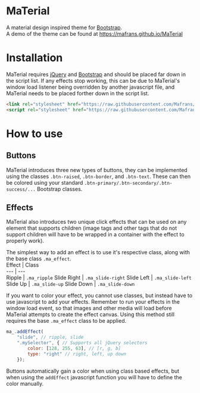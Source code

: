 # MaTerial
A material design inspired theme for [Bootstrap](https://getbootstrap.com).  
A demo of the theme can be found at https://mafrans.github.io/MaTerial

# Installation
MaTerial requires [jQuery](https://jquery.com) and [Bootstrap](https://getbootstrap.com) and should be placed far down in the script list. If any effects stop working, this can be due to MaTerial's window load listener being overridden by another javascript file, and MaTerial needs to be placed forther down in the script list.

```html
<link rel="stylesheet" href="https://raw.githubusercontent.com/Mafrans/MaTerial/master/MaTerial.css">
<script rel="stylesheet" href="https://raw.githubusercontent.com/Mafrans/MaTerial/master/MaTerial.js">
```

# How to use
## Buttons
MaTerial introduces three new types of buttons, they can be implemented using the classes `.btn-raised`, `.btn-border`, and `.btn-text`. These can then be colored using your standard `.btn-primary/.btn-secondary/.btn-success/...` Bootstrap classes.

## Effects
MaTerial also introduces two unique click effects that can be used on any element that supports children (image tags and other tags that do not support children will have to be wrapped in a container with the effect to properly work).

The simplest way to add an effect is to use it's respective class, along with the base class `.ma_effect`.  
Effect | Class  
--- | ---  
Ripple | `.ma_ripple`
Slide Right | `.ma_slide-right`
Slide Left | `.ma_slide-left`
Slide Up | `.ma_slide-up`
Slide Down | `.ma_slide-down`

If you want to color your effect, you cannot use classes, but instead have to use javascript to add your effects. Remember to run your effects in the window load event, so that images and other media will load before MaTerial attempts to create the effect canvas. Using this method still requires the base `.ma_effect` class to be applied.
```javascript
ma_.addEffect(
    "slide", // ripple, slide
    ".mySelector", { // Supports all jQuery selectors 
        color: [128, 255, 63], // [r, g, b]
        type: "right" // right, left, up down 
    });
```

Buttons automatically gain a color when using class based effects, but when using the `addEffect` javascript function you will have to define the color manually.